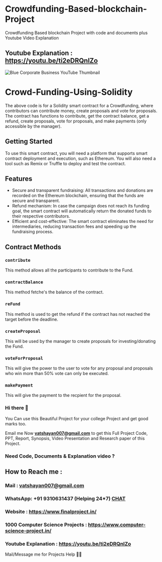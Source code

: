 # Crowdfunding-Based-blockchain-Project
Crowdfunding Based blockchain Project with code and documents plus Youtube Video Explanation

## Youtube Explanation : https://youtu.be/ti2eDRQnIZo

![Blue Corporate Business YouTube Thumbnail](https://user-images.githubusercontent.com/28294942/232338242-337e15ea-e964-44f4-9be0-20119748ade2.png)


# Crowd-Funding-Using-Solidity

The above code is for a Solidity smart contract for a Crowdfunding, where contributors can contribute money, create proposals and vote for proposals. The contract has functions to contribute, get the contract balance, get a refund, create proposals, vote for proposals, and make payments (only accessible by the manager).

## Getting Started

To use this smart contract, you will need a platform that supports smart contract deployment and execution, such as Ethereum. You will also need a tool such as Remix or Truffle to deploy and test the contract.

## Features
- Secure and transparent fundraising: All transactions and donations are recorded on the Ethereum blockchain, ensuring that the funds are secure and transparent.
- Refund mechanism: In case the campaign does not reach its funding goal, the smart contract will automatically return the donated funds to their respective contributors.
- Efficient and cost-effective: The smart contract eliminates the need for intermediaries, reducing transaction fees and speeding up the fundraising process.

## Contract Methods
### `contribute`
This method allows all the participants to contribute to the Fund.
### `contractBalance`
This method fetche's the balance of the contract.
### `reFund`
This method is used to get the refund if the contract has not reached the target before the deadline.
### `createProposal`
This will be used by the manager to create proposals for investing/donating the Fund.
### `voteForProposal`
This will give the power to the user to vote for any proposal and proposals who win more than 50% vote can only be executed.
### `makePayment`
This will give the payment to the recpient for the proposal.

### Hi there 👋

You Can use this Beautiful Project for your college Project and get good marks too. 

Email me Now **vatshayan007@gmail.com** to get this Full Project Code, PPT, Report, Synopsis, Video Presentation and Research paper of this Project.

### Need Code, Documents & Explanation video ? 

## How to Reach me :

### Mail : vatshayan007@gmail.com 

### WhatsApp: **+91 9310631437** (Helping 24*7) **[CHAT](https://wa.me/message/CHWN2AHCPMAZK1)** 

### Website : https://www.finalproject.in/

### 1000 Computer Science Projects : https://www.computer-science-project.in/

### Youtube Explanation : https://youtu.be/ti2eDRQnIZo

Mail/Message me for Projects Help 🙏🏻


